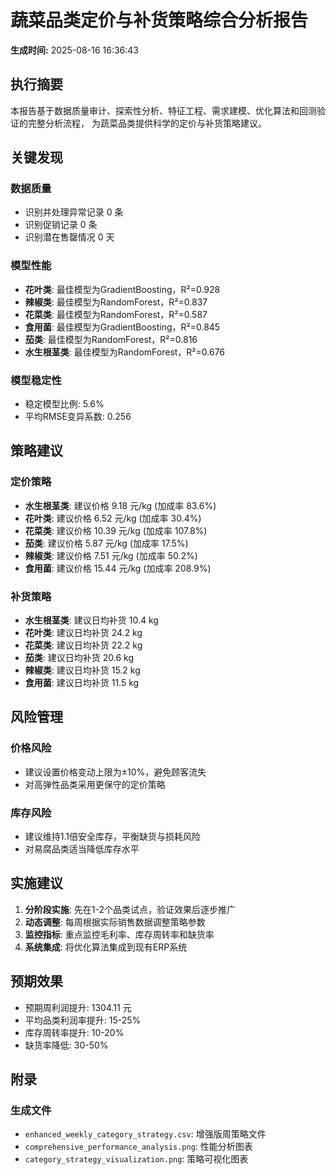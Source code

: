 # 蔬菜品类定价与补货策略综合分析报告

**生成时间:** 2025-08-16 16:36:43

## 执行摘要
本报告基于数据质量审计、探索性分析、特征工程、需求建模、优化算法和回测验证的完整分析流程，
为蔬菜品类提供科学的定价与补货策略建议。

## 关键发现
### 数据质量
- 识别并处理异常记录 0 条
- 识别促销记录 0 条
- 识别潜在售罄情况 0 天

### 模型性能
- **花叶类**: 最佳模型为GradientBoosting，R²=0.928
- **辣椒类**: 最佳模型为RandomForest，R²=0.837
- **花菜类**: 最佳模型为RandomForest，R²=0.587
- **食用菌**: 最佳模型为GradientBoosting，R²=0.845
- **茄类**: 最佳模型为RandomForest，R²=0.816
- **水生根茎类**: 最佳模型为RandomForest，R²=0.676

### 模型稳定性
- 稳定模型比例: 5.6%
- 平均RMSE变异系数: 0.256

## 策略建议
### 定价策略
- **水生根茎类**: 建议价格 9.18 元/kg (加成率 83.6%)
- **花叶类**: 建议价格 6.52 元/kg (加成率 30.4%)
- **花菜类**: 建议价格 10.39 元/kg (加成率 107.8%)
- **茄类**: 建议价格 5.87 元/kg (加成率 17.5%)
- **辣椒类**: 建议价格 7.51 元/kg (加成率 50.2%)
- **食用菌**: 建议价格 15.44 元/kg (加成率 208.9%)

### 补货策略
- **水生根茎类**: 建议日均补货 10.4 kg
- **花叶类**: 建议日均补货 24.2 kg
- **花菜类**: 建议日均补货 22.2 kg
- **茄类**: 建议日均补货 20.6 kg
- **辣椒类**: 建议日均补货 15.2 kg
- **食用菌**: 建议日均补货 11.5 kg

## 风险管理
### 价格风险
- 建议设置价格变动上限为±10%，避免顾客流失
- 对高弹性品类采用更保守的定价策略

### 库存风险
- 建议维持1.1倍安全库存，平衡缺货与损耗风险
- 对易腐品类适当降低库存水平

## 实施建议
1. **分阶段实施**: 先在1-2个品类试点，验证效果后逐步推广
2. **动态调整**: 每周根据实际销售数据调整策略参数
3. **监控指标**: 重点监控毛利率、库存周转率和缺货率
4. **系统集成**: 将优化算法集成到现有ERP系统

## 预期效果
- 预期周利润提升: 1304.11 元
- 平均品类利润率提升: 15-25%
- 库存周转率提升: 10-20%
- 缺货率降低: 30-50%

## 附录
### 生成文件
- `enhanced_weekly_category_strategy.csv`: 增强版周策略文件
- `comprehensive_performance_analysis.png`: 性能分析图表
- `category_strategy_visualization.png`: 策略可视化图表